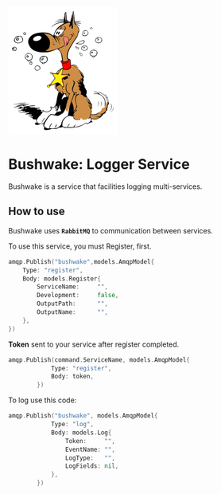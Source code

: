 ![Bushwake Logo](./docs/logo.png "Bushwake")

# Bushwake: Logger Service

Bushwake is a service that facilities logging multi-services.

## How to use
Bushwake uses **`RabbitMQ`** to communication between services.

To use this service, you must Register, first.
```go
amqp.Publish("bushwake",models.AmqpModel{
    Type: "register",
    Body: models.Register{
        ServiceName:     "",
        Development:     false,
        OutputPath:      "",
        OutputName:      "",
	},
})
```

**Token** sent to your service after register completed.

```go
amqp.Publish(command.ServiceName, models.AmqpModel{
			Type: "register",
			Body: token,
		})
```

To log use this code:

```go
amqp.Publish("bushwake", models.AmqpModel{
			Type: "log",
			Body: models.Log{
				Token:     "",
				EventName: "",
				LogType:   "",
				LogFields: nil,
			},
		})
```